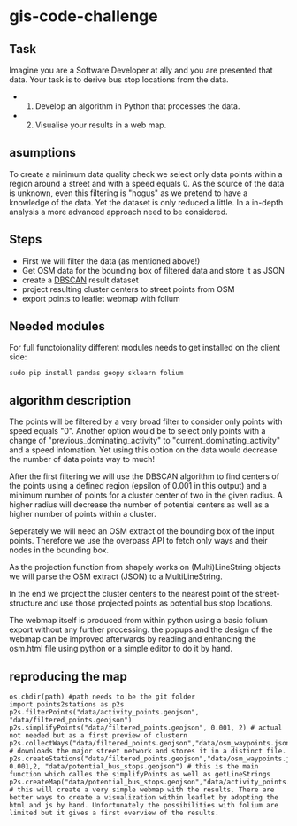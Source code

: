 # gis-code-challenge

## Task
Imagine you are a Software Developer at ally and you are presented that data. Your task is to derive bus stop locations from the data.

* 1. Develop an algorithm in Python that processes the data.
* 2. Visualise your results in a web map.

## asumptions
To create a minimum data quality check we select only data points within a region around a street and with a speed equals 0. As the source of the data is unknown, even this filtering is "hogus" as we pretend to have a knowledge of the data. Yet the dataset is only reduced a little. In a in-depth analysis a more advanced approach need to be considered.

## Steps 
* First we will filter the data (as mentioned above!) 
* Get OSM data for the bounding box of filtered data and store it as JSON 
* create a [DBSCAN](http://scikit-learn.org/stable/modules/generated/sklearn.cluster.DBSCAN.html) result dataset 
* project resulting cluster centers to street points from OSM
* export points to leaflet webmap with folium

## Needed modules
For full functoionality different modules needs to get installed on the client side:
```
sudo pip install pandas geopy sklearn folium
```
## algorithm description
The points will be filtered by a very broad filter to consider only points with speed equals "0". Another option would be to select only points with a change of "previous_dominating_activity" to "current_dominating_activity" and a speed infomation. Yet using this option on the data would decrease the number of data points way to much!

After the first filtering we will use the DBSCAN algorithm to find centers of the points using a defined region (epsilon of 0.001 in this output) and a minimum number of points for a cluster center of two in the given radius. A higher radius will decrease the number of potential centers as well as a higher number of points within a cluster.

Seperately we will need an OSM extract of the bounding box of the input points. Therefore we use the overpass API to fetch only ways and their nodes in the bounding box.

As the projection function from shapely works on (Multi)LineString objects we will parse the OSM extract (JSON) to a MultiLineString. 

In the end we project the cluster centers to the nearest point of the street-structure and use those projected points as potential bus stop locations.

The webmap itself is produced from within python using a basic folium export without any further processing. the popups and the design of the webmap can be improved afterwards by reading and enhancing the osm.html file using python or a simple editor to do it by hand.

## reproducing the map
```
os.chdir(path) #path needs to be the git folder
import points2stations as p2s
p2s.filterPoints("data/activity_points.geojson", "data/filtered_points.geojson")
p2s.simplifyPoints("data/filtered_points.geojson", 0.001, 2) # actual not needed but as a first preview of clustern
p2s.collectWays("data/filtered_points.geojson","data/osm_waypoints.json") # downloads the major street network and stores it in a distinct file.
p2s.createStations("data/filtered_points.geojson","data/osm_waypoints.json", 0.001,2, "data/potential_bus_stops.geojson") # this is the main function which calles the simplifyPoints as well as getLineStrings
p2s.createMap("data/potential_bus_stops.geojson","data/activity_points.geojson") # this will create a very simple webmap with the results. There are better ways to create a visualization within leaflet by adopting the html and js by hand. Unfortunately the possibilities with folium are limited but it gives a first overview of the results. 






